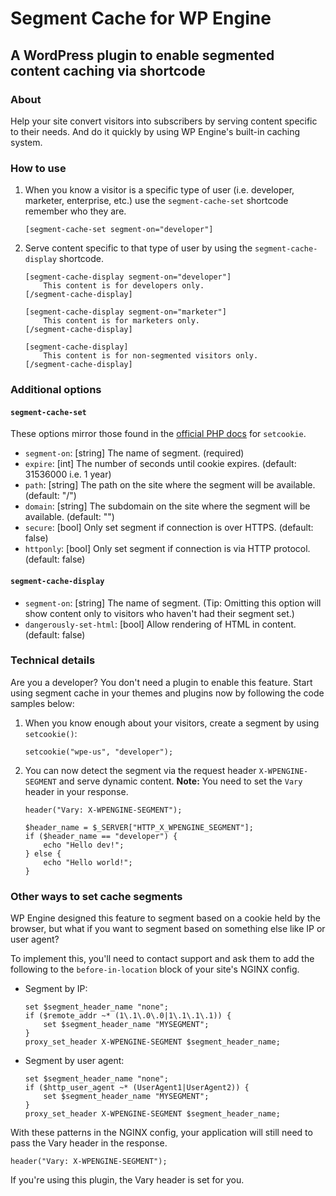 # Segment Cache for WP Engine
## A WordPress plugin to enable segmented content caching via shortcode

### About
Help your site convert visitors into subscribers by serving content specific to their needs. And do it quickly by using WP Engine's built-in caching system.

### How to use

1. When you know a visitor is a specific type of user (i.e. developer, marketer, enterprise, etc.) use the `segment-cache-set` shortcode remember who they are.

    ```
    [segment-cache-set segment-on="developer"]
    ```

2. Serve content specific to that type of user by using the `segment-cache-display` shortcode.

    ```
    [segment-cache-display segment-on="developer"]
        This content is for developers only.
    [/segment-cache-display]
    ```
    
    ```
    [segment-cache-display segment-on="marketer"]
        This content is for marketers only.
    [/segment-cache-display]
    ```
    
    ```
    [segment-cache-display]
        This content is for non-segmented visitors only.
    [/segment-cache-display]
    ```

### Additional options

#### `segment-cache-set`

These options mirror those found in the [official PHP docs](http://php.net/manual/en/function.setcookie.php) for `setcookie`.

- `segment-on`: [string] The name of segment. (required)
- `expire`: [int] The number of seconds until cookie expires. (default: 31536000 i.e. 1 year)
- `path`: [string] The path on the site where the segment will be available. (default: "/")
- `domain`: [string] The subdomain on the site where the segment will be available. (default: "")
- `secure`: [bool] Only set segment if connection is over HTTPS. (default: false)
- `httponly`: [bool] Only set segment if connection is via HTTP protocol. (default: false)

#### `segment-cache-display`

- `segment-on`: [string] The name of segment. (Tip: Omitting this option will show content only to visitors who haven't had their segment set.)
- `dangerously-set-html`: [bool] Allow rendering of HTML in content. (default: false)

### Technical details

Are you a developer? You don't need a plugin to enable this feature. Start using segment cache in your themes and plugins now by following the code samples below:

1. When you know enough about your visitors, create a segment by using `setcookie()`:

    ```
    setcookie("wpe-us", "developer");
    ```

2. You can now detect the segment via the request header `X-WPENGINE-SEGMENT` and serve dynamic content. **Note:** You need to set the `Vary` header in your response.

    ```
    header("Vary: X-WPENGINE-SEGMENT");
    
    $header_name = $_SERVER["HTTP_X_WPENGINE_SEGMENT"];
    if ($header_name == "developer") {
        echo "Hello dev!";
    } else {
        echo "Hello world!";
    }
    ```

### Other ways to set cache segments

WP Engine designed this feature to segment based on a cookie held by the browser, but what if you want to segment based on something else like IP or user agent?

To implement this, you'll need to contact support and ask them to add the following to the `before-in-location` block of your site's NGINX config.

- Segment by IP:

    ```
    set $segment_header_name "none";
    if ($remote_addr ~* (1\.1\.0\.0|1\.1\.1\.1)) {
        set $segment_header_name "MYSEGMENT";
    }
    proxy_set_header X-WPENGINE-SEGMENT $segment_header_name;
    ```
- Segment by user agent:

    ```
    set $segment_header_name "none";
    if ($http_user_agent ~* (UserAgent1|UserAgent2)) {
        set $segment_header_name "MYSEGMENT";
    }
    proxy_set_header X-WPENGINE-SEGMENT $segment_header_name;
    ```

With these patterns in the NGINX config, your application will still need to pass the Vary header in the response.

```
header("Vary: X-WPENGINE-SEGMENT");
```

If you're using this plugin, the Vary header is set for you.
